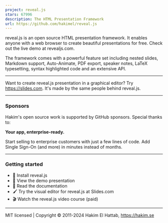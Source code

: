 ```yaml
---
project: reveal.js
stars: 67996
description: The HTML Presentation Framework
url: https://github.com/hakimel/reveal.js
---
```


  
  

reveal.js is an open source HTML presentation framework. It enables anyone with a web browser to create beautiful presentations for free. Check out the live demo at revealjs.com.

The framework comes with a powerful feature set including nested slides, Markdown support, Auto-Animate, PDF export, speaker notes, LaTeX typesetting, syntax highlighted code and an extensive API.

* * *

Want to create reveal.js presentation in a graphical editor? Try https://slides.com. It's made by the same people behind reveal.js.

* * *

### Sponsors

Hakim's open source work is supported by GitHub sponsors. Special thanks to:

**Your app, enterprise-ready.**

Start selling to enterprise customers with just a few lines of code. Add Single Sign-On (and more) in minutes instead of months.

* * *

### Getting started

-   🚀 Install reveal.js
-   👀 View the demo presentation
-   📖 Read the documentation
-   🖌 Try the visual editor for reveal.js at Slides.com
-   🎬 Watch the reveal.js video course (paid)

* * *

MIT licensed | Copyright © 2011-2024 Hakim El Hattab, https://hakim.se
